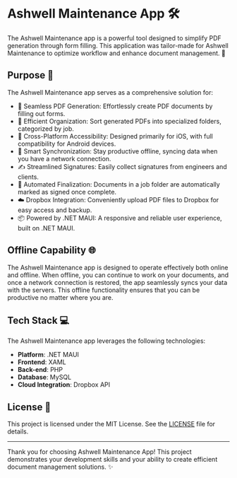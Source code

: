 # Ashwell Maintenance App 🛠️

The Ashwell Maintenance app is a powerful tool designed to simplify PDF generation through form filling. This application was tailor-made for Ashwell Maintenance to optimize workflow and enhance document management. 📄

## Purpose 🌟

The Ashwell Maintenance app serves as a comprehensive solution for:

- 📝 Seamless PDF Generation: Effortlessly create PDF documents by filling out forms.
- 📂 Efficient Organization: Sort generated PDFs into specialized folders, categorized by job.
- 📲 Cross-Platform Accessibility: Designed primarily for iOS, with full compatibility for Android devices.
- 🔄 Smart Synchronization: Stay productive offline, syncing data when you have a network connection.
- ✍️ Streamlined Signatures: Easily collect signatures from engineers and clients.
- 🚀 Automated Finalization: Documents in a job folder are automatically marked as signed once complete.
- ☁️ Dropbox Integration: Conveniently upload PDF files to Dropbox for easy access and backup.
- 📦 Powered by .NET MAUI: A responsive and reliable user experience, built on .NET MAUI.

## Offline Capability 🌐

The Ashwell Maintenance app is designed to operate effectively both online and offline. When offline, you can continue to work on your documents, and once a network connection is restored, the app seamlessly syncs your data with the servers. This offline functionality ensures that you can be productive no matter where you are.

## Tech Stack 💻

The Ashwell Maintenance app leverages the following technologies:

- **Platform**: .NET MAUI
- **Frontend**: XAML
- **Back-end**: PHP
- **Database**: MySQL
- **Cloud Integration**: Dropbox API

## License 📜

This project is licensed under the MIT License. See the [LICENSE](LICENSE) file for details.

---

Thank you for choosing Ashwell Maintenance App! This project demonstrates your development skills and your ability to create efficient document management solutions. ✨
